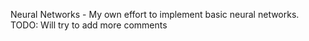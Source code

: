 Neural Networks - My own effort to implement basic neural networks. TODO: Will try to add more comments

